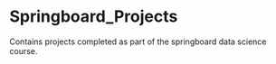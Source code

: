 # Springboard_Projects
Contains projects completed as part of the springboard data science course. 
